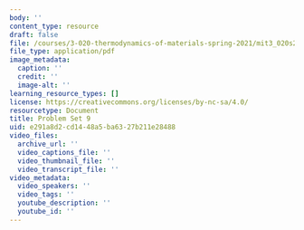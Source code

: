 ```yaml
---
body: ''
content_type: resource
draft: false
file: /courses/3-020-thermodynamics-of-materials-spring-2021/mit3_020s21_pset09.pdf
file_type: application/pdf
image_metadata:
  caption: ''
  credit: ''
  image-alt: ''
learning_resource_types: []
license: https://creativecommons.org/licenses/by-nc-sa/4.0/
resourcetype: Document
title: Problem Set 9
uid: e291a8d2-cd14-48a5-ba63-27b211e28488
video_files:
  archive_url: ''
  video_captions_file: ''
  video_thumbnail_file: ''
  video_transcript_file: ''
video_metadata:
  video_speakers: ''
  video_tags: ''
  youtube_description: ''
  youtube_id: ''
---
```

